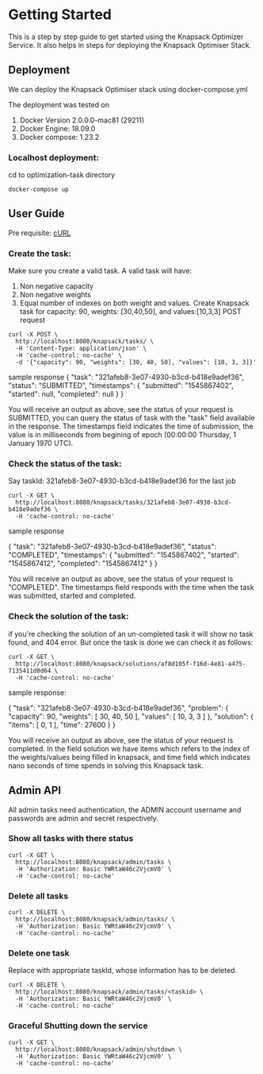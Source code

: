 # Getting Started 

This is a step by step guide to get started using the Knapsack Optimizer Service. It also helps in steps for deploying the Knapsack Optimiser Stack.

## Deployment

We can deploy the Knapsack Optimiser stack using docker-compose.yml

The deployment was tested on

1. Docker Version 2.0.0.0-mac81 (29211)
2. Docker Engine: 18.09.0
3. Docker compose: 1.23.2

### Localhost deployment: 
cd to optimization-task directory

```
docker-compose up
```

## User Guide
Pre requisite: 
[cURL](https://curl.haxx.se/docs/manpage.html)

### Create the task:
Make sure you create a valid task. A valid task will have:
1. Non negative capacity
2. Non negative weights
3. Equal number of indexes on both weight and values.
Create Knapsack task for capacity: 90, weights: [30,40,50], and values:[10,3,3]
POST request

```
curl -X POST \
  http://localhost:8080/knapsack/tasks/ \
  -H 'Content-Type: application/json' \
  -H 'cache-control: no-cache' \
  -d '{"capacity": 90, "weights": [30, 40, 50], "values": [10, 3, 3]}'
```

sample response
{
    "task": "321afeb8-3e07-4930-b3cd-b418e9adef36",
    "status": "SUBMITTED",
    "timestamps": {
        "submitted": "1545867402",
        "started": null,
        "completed": null
    }
}

You will receive an output as above, see the status of your request is SUBMITTED, you can query the status of task with the "task" field available in the response. The timestamps field indicates the time of submission, the value is in milliseconds from begining of epoch (00:00:00 Thursday, 1 January 1970 UTC).

### Check the status of the task:

Say taskId: 321afeb8-3e07-4930-b3cd-b418e9adef36 for the last job

```
curl -X GET \
  http://localhost:8080/knapsack/tasks/321afeb8-3e07-4930-b3cd-b418e9adef36 \
  -H 'cache-control: no-cache'
 ```
 
 sample response
 
{
    "task": "321afeb8-3e07-4930-b3cd-b418e9adef36",
    "status": "COMPLETED",
    "timestamps": {
        "submitted": "1545867402",
        "started": "1545867412",
        "completed": "1545867412"
    }
}

You will receive an output as above, see the status of your request is "COMPLETED". The timestamps field responds with the time when the task was submitted, started and completed.

### Check the solution of the task:

if you're checking the solution of an un-completed task it will show no task found, and 404 error. But once the task is done we can check it as follows:

```
curl -X GET \
  http://localhost:8080/knapsack/solutions/af8d105f-f16d-4e81-a475-7135411d0d64 \
  -H 'cache-control: no-cache'
```

sample response:

{
    "task": "321afeb8-3e07-4930-b3cd-b418e9adef36",
    "problem": {
        "capacity": 90,
        "weights": [
            30,
            40,
            50
        ],
        "values": [
            10,
            3,
            3
        ]
    },
    "solution": {
        "items": [
            0,
            1
        ],
        "time": 27600
    }
}

You will receive an output as above, see the status of your request is completed. In the field solution we have items which refers to the index of the weights/values being filled in knapsack, and time field which indicates nano seconds of time spends in solving this Knapsack task.

## Admin API 

All admin tasks need authentication, the ADMIN account username and passwords are admin and secret respectively.
###  Show all tasks with there status

```
curl -X GET \
  http://localhost:8080/knapsack/admin/tasks \
  -H 'Authorization: Basic YWRtaW46c2VjcmV0' \
  -H 'cache-control: no-cache'
```

### Delete all tasks

```
curl -X DELETE \
  http://localhost:8080/knapsack/admin/tasks/ \
  -H 'Authorization: Basic YWRtaW46c2VjcmV0' \
  -H 'cache-control: no-cache'
```

### Delete one task

Replace with appropriate taskId, whose information has to be deleted.

```
curl -X DELETE \
  http://localhost:8080/knapsack/admin/tasks/<taskid> \
  -H 'Authorization: Basic YWRtaW46c2VjcmV0' \
  -H 'cache-control: no-cache'
```

### Graceful Shutting down the service

```
curl -X GET \
  http://localhost:8080/knapsack/admin/shutdown \
  -H 'Authorization: Basic YWRtaW46c2VjcmV0' \
  -H 'cache-control: no-cache'
```